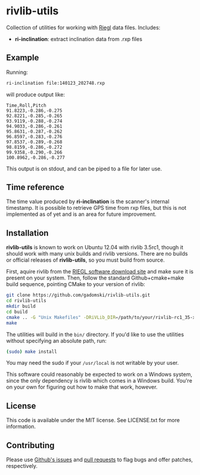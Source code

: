 # rivlib-utils

Collection of utilities for working with [Riegl](http://www.riegl.com/) data files.
Includes:

* **ri-inclination**: extract inclination data from .rxp files


## Example

Running:

```bash
ri-inclination file:140123_202748.rxp
```

will produce output like:

```csv
Time,Roll,Pitch
91.8223,-0.286,-0.275
92.8221,-0.285,-0.265
93.9119,-0.288,-0.274
94.9033,-0.286,-0.261
95.8631,-0.287,-0.262
96.8597,-0.283,-0.276
97.8537,-0.289,-0.268
98.8159,-0.286,-0.272
99.9358,-0.290,-0.266
100.8962,-0.286,-0.277
```

This output is on stdout, and can be piped to a file for later use.


## Time reference

The time value produced by **ri-inclination** is the scanner's internal timestamp.
It is possible to retrieve GPS time from rxp files, but this is not implemented as of yet and is an area for future improvement.


## Installation

**rivlib-utils** is known to work on Ubuntu 12.04 with rivlib 3.5rc1, though it should work with many unix builds and rivlib versions.
There are no builds or official releases of **rivlib-utils**, so you must build from source.

First, aquire rivlib from the [RIEGL software download site](http://www.riegl.com/members-area/software-downloads/libraries/) and make sure it is present on your system.
Then, follow the standard Github+cmake+make build sequence, pointing CMake to your version of rivlib:

```bash
git clone https://github.com/gadomski/rivlib-utils.git
cd rivlib-utils
mkdir build
cd build
cmake .. -G "Unix Makefiles" -DRiVLib_DIR=/path/to/your/rivlib-rc1_35-x86_64-linux-gcc43
make
```

The utilities will build in the `bin/` directory.
If you'd like to use the utilities without specifying an absolute path, run:

```bash
(sudo) make install
```

You may need the sudo if your `/usr/local` is not writable by your user.

This software could reasonably be expected to work on a Windows system, since the only dependency is rivlib which comes in a Windows build.
You're on your own for figuring out how to make that work, however.


## License

This code is available under the MIT license.
See LICENSE.txt for more information.


## Contributing

Please use [Github's issues](https://github.com/gadomski/rivlib-utils/issues) and [pull requests](https://github.com/gadomski/rivlib-utils/pulls) to flag bugs and offer patches, respectively.
